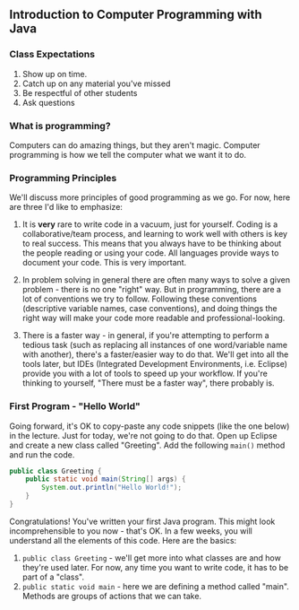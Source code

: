 ## Introduction to Computer Programming with Java

### Class Expectations

1. Show up on time.
2. Catch up on any material you've missed
3. Be respectful of other students
4. Ask questions

### What is programming?

Computers can do amazing things, but they aren't magic. Computer programming is how we tell the computer what we want it to do.

### Programming Principles

We'll discuss more principles of good programming as we go. For now, here are three I'd like to emphasize:

1. It is **very** rare to write code in a vacuum, just for yourself. Coding is a collaborative/team process, and learning to work well with others is key to real success. This means that you always have to be thinking about the people reading or using your code. All languages provide ways to document your code. This is very important.

2. In problem solving in general there are often many ways to solve a given problem - there is no one "right" way. But in programming, there are a lot of conventions we try to follow. Following these conventions (descriptive variable names, case conventions), and doing things the right way will make your code more readable and professional-looking.

3. There is a faster way - in general, if you're attempting to perform a tedious task (such as replacing all instances of one word/variable name with another), there's a faster/easier way to do that. We'll get into all the tools later, but IDEs (Integrated Development Environments, i.e. Eclipse) provide you with a lot of tools to speed up your workflow. If you're thinking to yourself, "There must be a faster way", there probably is.

### First Program - "Hello World"

Going forward, it's OK to copy-paste any code snippets (like the one below) in the lecture. Just for today, we're not going to do that. Open up Eclipse and create a new class called "Greeting". Add the following `main()` method and run the code.

```java
public class Greeting {
    public static void main(String[] args) {
        System.out.println("Hello World!");
    }
}
```

Congratulations! You've written your first Java program. This might look incomprehensible to you now - that's OK. In a few weeks, you will understand all the elements of this code. Here are the basics:

1. `public class Greeting` - we'll get more into what classes are and how they're used later. For now, any time you want to write code, it has to be part of a "class".
2. `public static void main` - here we are defining a method called "main". Methods are groups of actions that we can take. 
